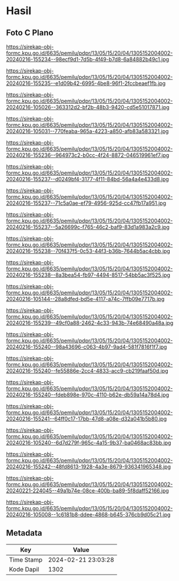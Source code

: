 # Hasil

## Foto C Plano

https://sirekap-obj-formc.kpu.go.id/6635/pemilu/pdpr/13/05/15/20/04/1305152004002-20240216-155234--98ecf9d1-7d5b-4f49-b7d8-6a84882b49c1.jpg

https://sirekap-obj-formc.kpu.go.id/6635/pemilu/pdpr/13/05/15/20/04/1305152004002-20240216-155235--e1d09b42-6995-4be8-96f1-2fccbeaef1fb.jpg

https://sirekap-obj-formc.kpu.go.id/6635/pemilu/pdpr/13/05/15/20/04/1305152004002-20240216-105026--363312d2-bf2b-48b3-9420-cd5e51017871.jpg

https://sirekap-obj-formc.kpu.go.id/6635/pemilu/pdpr/13/05/15/20/04/1305152004002-20240216-105031--770feaba-965a-4223-a850-afb83a583321.jpg

https://sirekap-obj-formc.kpu.go.id/6635/pemilu/pdpr/13/05/15/20/04/1305152004002-20240216-155236--964973c2-b0cc-4f24-8872-046519961ef7.jpg

https://sirekap-obj-formc.kpu.go.id/6635/pemilu/pdpr/13/05/15/20/04/1305152004002-20240216-155237--d0249bf4-3177-4f11-84bd-56a4a4e433d8.jpg

https://sirekap-obj-formc.kpu.go.id/6635/pemilu/pdpr/13/05/15/20/04/1305152004002-20240216-155237--71c5a0ae-ef79-4956-925d-cc47fb17a951.jpg

https://sirekap-obj-formc.kpu.go.id/6635/pemilu/pdpr/13/05/15/20/04/1305152004002-20240216-155237--5a26699c-f765-46c2-baf9-83d1a983a2c9.jpg

https://sirekap-obj-formc.kpu.go.id/6635/pemilu/pdpr/13/05/15/20/04/1305152004002-20240216-155238--70f437f5-0c53-44f3-b36b-7644b5ac4cbb.jpg

https://sirekap-obj-formc.kpu.go.id/6635/pemilu/pdpr/13/05/15/20/04/1305152004002-20240216-155238--8a3bea54-fb97-4494-8517-54bb5ac3f525.jpg

https://sirekap-obj-formc.kpu.go.id/6635/pemilu/pdpr/13/05/15/20/04/1305152004002-20240216-105144--28a8dfed-bd5e-4117-a74c-7ffb09e7717b.jpg

https://sirekap-obj-formc.kpu.go.id/6635/pemilu/pdpr/13/05/15/20/04/1305152004002-20240216-155239--49cf0a88-2462-4c33-943b-74e68490a48a.jpg

https://sirekap-obj-formc.kpu.go.id/6635/pemilu/pdpr/13/05/15/20/04/1305152004002-20240216-155240--98a43696-c063-4b97-9ad4-581f7816f1f7.jpg

https://sirekap-obj-formc.kpu.go.id/6635/pemilu/pdpr/13/05/15/20/04/1305152004002-20240216-155240--fe55886e-2cc4-4833-acc9-cb219faaf50d.jpg

https://sirekap-obj-formc.kpu.go.id/6635/pemilu/pdpr/13/05/15/20/04/1305152004002-20240216-155240--fdeb898e-970c-4110-b62e-db59a14a78d4.jpg

https://sirekap-obj-formc.kpu.go.id/6635/pemilu/pdpr/13/05/15/20/04/1305152004002-20240216-155241--64ff0c17-17bb-47d8-a08e-d32a041b5b80.jpg

https://sirekap-obj-formc.kpu.go.id/6635/pemilu/pdpr/13/05/15/20/04/1305152004002-20240216-105240--6d7d279f-965c-4a15-9b37-ba0468ac83bb.jpg

https://sirekap-obj-formc.kpu.go.id/6635/pemilu/pdpr/13/05/15/20/04/1305152004002-20240216-155242--48fd8613-1928-4a3e-8679-936341965348.jpg

https://sirekap-obj-formc.kpu.go.id/6635/pemilu/pdpr/13/05/15/20/04/1305152004002-20240221-224045--49a1b74e-08ce-400b-ba89-5f8daff52166.jpg

https://sirekap-obj-formc.kpu.go.id/6635/pemilu/pdpr/13/05/15/20/04/1305152004002-20240216-105008--1c6181b8-ddee-4868-b645-376cb9d05c21.jpg


## Metadata

| Key        | Value               |
| ---------- | ------------------- |
| Time Stamp | 2024-02-21 23:03:28 |
| Kode Dapil | 1302                |



